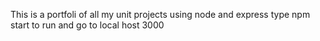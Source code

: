 This is a portfoli of all my unit projects using node and express
type npm start to run and go to local host 3000